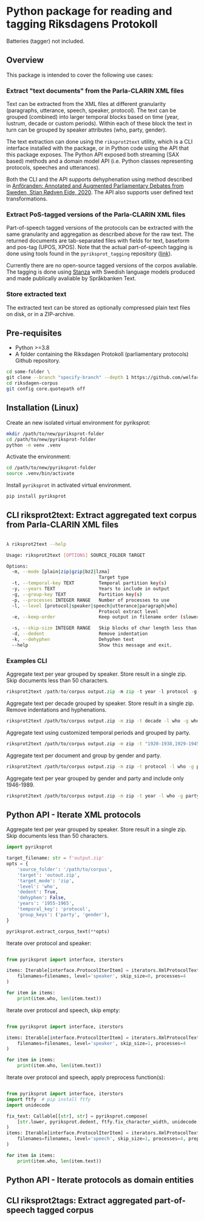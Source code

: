 # Python package for reading and tagging Riksdagens Protokoll

Batteries (tagger) not included.

## Overview

This package is intended to cover the following use cases:

### Extract "text documents" from the Parla-CLARIN XML files

Text can be extracted from the XML files at different granularity (paragraphs, utterance, speech, speaker, protocol). The text can be grouped (combined) into larger temporal blocks based on time (year, lustrum, decade or custom periods). Within each of these block the text in turn can be grouped by speaker attributes (who, party, gender).

The text extraction can done using the `riksprot2text` utility, which is a CLI interface installed with the package, or in Python code using the API that this package exposes. The Python API exposed both streaming (SAX based) methods and a domain model API (i.e. Python classes representing protocols, speeches and utterances).

Both the CLI and the API supports dehyphenation using method described in [Anföranden: Annotated and Augmented Parliamentary Debates from Sweden, Stian Rødven Eide, 2020](https://gup.ub.gu.se/publication/302449). The API also supports user defined text transformations.

### Extract PoS-tagged versions of the Parla-CLARIN XML files

Part-of-speech tagged versions of the protocols can be extracted with the same granularity and aggregation as described above for the raw text. The returned documents are tab-separated files with fields for text, baseform and pos-tag (UPOS, XPOS). Note that the actual part-of-speech tagging is done using tools found in the `pyriksprot_tagging` repository ([link](https://github.com/welfare-state-analytics/westac_parlaclarin_pipeline)).

Currently there are no open-source tagged versions of the corpos avaliable. The tagging is done using [Stanza](https://stanfordnlp.github.io/stanza/) with Swedish language models produced and made publically avaliable by Språkbanken Text.

### Store extracted text

The extracted text can be stored as optionally compressed plain text files on disk, or in a ZIP-archive.

## Pre-requisites

- Python >=3.8
- A folder containing the Riksdagen Protokoll (parliamentary protocols) Github repository.

```bash
cd some-folder \
git clone --branch "specify-branch" --depth 1 https://github.com/welfare-state-analytics/riksdagen-corpus.git
cd riksdagen-corpus
git config core.quotepath off

```

## Installation (Linux)

Create an new isolated virtual environment for pyriksprot:

```bash
mkdir /path/to/new/pyriksprot-folder
cd /path/to/new/pyriksprot-folder
python -m venv .venv
```

Activate the environment:

```bash
cd /path/to/new/pyriksprot-folder
source .venv/bin/activate
```

Install `pyriksprot` in activated virtual environment.

```bash
pip install pyriksprot
```

## CLI riksprot2text:  Extract aggregated text corpus from Parla-CLARIN XML files

```bash

λ riksprot2text --help

Usage: riksprot2text [OPTIONS] SOURCE_FOLDER TARGET

Options:
  -m, --mode [plain|zip|gzip|bz2|lzma]
                                  Target type
  -t, --temporal-key TEXT         Temporal partition key(s)
  -y, --years TEXT                Years to include in output
  -g, --group-key TEXT            Partition key(s)
  -p, --processes INTEGER RANGE   Number of processes to use
  -l, --level [protocol|speaker|speech|utterance|paragraph|who]
                                  Protocol extract level
  -e, --keep-order                Keep output in filename order (slower, multiproc)

  -s, --skip-size INTEGER RANGE   Skip blocks of char length less than
  -d, --dedent                    Remove indentation
  -k, --dehyphen                  Dehyphen text
  --help                          Show this message and exit.

```

### Examples CLI

Aggregate text per year grouped by speaker. Store result in a single zip. Skip documents less than 50 characters.

```python
riksprot2text /path/to/corpus output.zip -m zip -t year -l protocol -g who --skip-size 50
```

Aggregate text per decade grouped by speaker. Store result in a single zip. Remove indentations and hyphenations.

```bash
riksprot2text /path/to/corpus output.zip -m zip -t decade -l who -g who --dedent --dehyphen
```

Aggregate text using customized temporal periods and grouped by party.

```bash
riksprot2text /path/to/corpus output.zip -m zip -t "1920-1938,1929-1945,1946-1989,1990-2020" -l who -g party
```

Aggregate text per document and group by gender and party.

```bash
riksprot2text /path/to/corpus output.zip -m zip -t protocol -l who -g party -g gender
```

Aggregate text per year grouped by gender and party and include only 1946-1989.

```bash
riksprot2text /path/to/corpus output.zip -m zip -t year -l who -g party -g gender -y 1946-1989
```

## Python API - Iterate XML protocols

Aggregate text per year grouped by speaker. Store result in a single zip. Skip documents less than 50 characters.

<!--pytest-codeblocks:skip-->
```python
import pyriksprot

target_filename: str = f'output.zip'
opts = {
    'source_folder': '/path/to/corpus',
    'target': 'outout.zip',
    'target_mode': 'zip',
    'level': 'who',
    'dedent': True,
    'dehyphen': False,
    'years': '1955-1965',
    'temporal_key': 'protocol',
    'group_keys': ('party', 'gender'),
}

pyriksprot.extract_corpus_text(**opts)

```


Iterate over protocol and speaker:

```python

from pyriksprot import interface, iterstors

items: Iterable[interface.ProtocolIterItem] = iterators.XmlProtocolTextIterator(
    filenames=filenames, level='speaker', skip_size=0, processes=4
)

for item in items:
    print(item.who, len(item.text))

```

Iterate over protocol and speech, skip empty:

```python

from pyriksprot import interface, iterstors

items: Iterable[interface.ProtocolIterItem] = iterators.XmlProtocolTextIterator(
    filenames=filenames, level='speaker', skip_size=1, processes=4
)

for item in items:
    print(item.who, len(item.text))

```

Iterate over protocol and speech, apply preprocess function(s):

```python

from pyriksprot import interface, iterstors
import ftfy  # pip install ftfy
import unidecode

fix_text: Callable[[str], str] = pyriksprot.compose(
    [str.lower, pyriksprot.dedent, ftfy.fix_character_width, unidecode.unidecode ]
)
items: Iterable[interface.ProtocolIterItem] = iterators.XmlProtocolTextIterator(
    filenames=filenames, level='speech', skip_size=1, processes=4, preprocessor=fix_text,
)

for item in items:
    print(item.who, len(item.text))

```

## Python API - Iterate protocols as domain entities

## CLI riksprot2tags:  Extract aggregated part-of-speech tagged corpus
